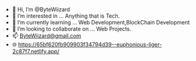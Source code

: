 - 👋 Hi, I’m @ByteWiizard
- 👀 I’m interested in ... Anything that is Tech.
- 🌱 I’m currently learning ... Web Development,BlockChain Development
- 💞️ I’m looking to collaborate on ... Web Projects.
- 📫 ByteWiizard@gmail.com
- 🌐 https://65bf620fb909903f34794d39--euphonious-liger-2c87f7.netlify.app/

<!---
ByteWiizard/ByteWiizard is a ✨ special ✨ repository because its `README.md` (this file) appears on your GitHub profile.
You can click the Preview link to take a look at your changes.
--->
